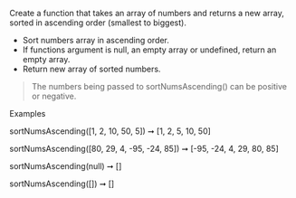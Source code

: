 Create a function that takes an array of numbers and returns a new array, sorted in ascending order (smallest to biggest).

* Sort numbers array in ascending order.
* If functions argument is null, an empty array or undefined, return an empty array.
* Return new array of sorted numbers.

> The numbers being passed to sortNumsAscending() can be positive or negative.

Examples

sortNumsAscending([1, 2, 10, 50, 5]) ➞ [1, 2, 5, 10, 50]

sortNumsAscending([80, 29, 4, -95, -24, 85]) ➞ [-95, -24, 4, 29, 80, 85]

sortNumsAscending(null) ➞ []

sortNumsAscending([]) ➞ []